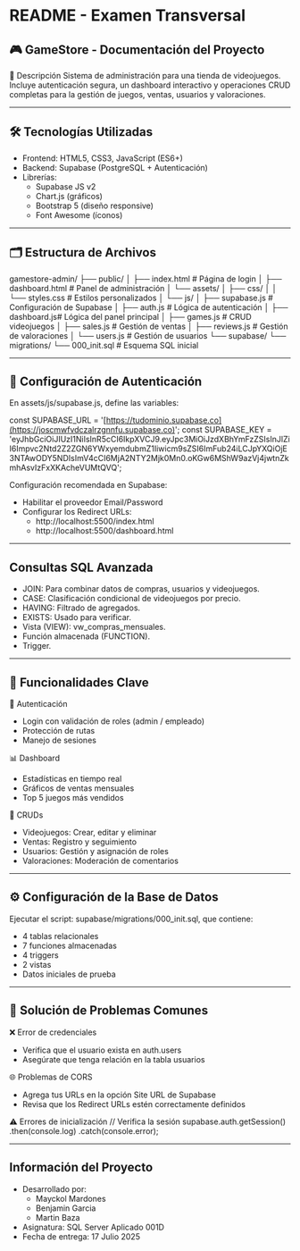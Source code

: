 # README - Examen Transversal

## 🎮 GameStore - Documentación del Proyecto

📌 Descripción
Sistema de administración para una tienda de videojuegos. Incluye autenticación segura, un dashboard interactivo y operaciones CRUD completas para la gestión de juegos, ventas, usuarios y valoraciones.

---

## 🛠 Tecnologías Utilizadas
- Frontend: HTML5, CSS3, JavaScript (ES6+)
- Backend: Supabase (PostgreSQL + Autenticación)
- Librerías:
  - Supabase JS v2
  - Chart.js (gráficos)
  - Bootstrap 5 (diseño responsive)
  - Font Awesome (íconos)

---

## 🗂 Estructura de Archivos
gamestore-admin/
├── public/
│   ├── index.html          # Página de login
│   ├── dashboard.html      # Panel de administración
│   └── assets/
│       ├── css/
│       │   └── styles.css  # Estilos personalizados
│       └── js/
│           ├── supabase.js # Configuración de Supabase
│           ├── auth.js     # Lógica de autenticación
│           ├── dashboard.js# Lógica del panel principal
│           ├── games.js    # CRUD videojuegos
│           ├── sales.js    # Gestión de ventas
│           ├── reviews.js  # Gestión de valoraciones
│           └── users.js    # Gestión de usuarios
└── supabase/
    └── migrations/
        └── 000_init.sql   # Esquema SQL inicial

---

## 🔐 Configuración de Autenticación
En assets/js/supabase.js, define las variables:

const SUPABASE_URL = '[https://tudominio.supabase.co](https://joscmwfvdczalrzgnnfu.supabase.co)';
const SUPABASE_KEY = 'eyJhbGciOiJIUzI1NiIsInR5cCI6IkpXVCJ9.eyJpc3MiOiJzdXBhYmFzZSIsInJlZiI6Impvc2Ntd2Z2ZGN6YWxyemdubmZ1Iiwicm9sZSI6ImFub24iLCJpYXQiOjE3NTAwODY5NDIsImV4cCI6MjA2NTY2Mjk0Mn0.oKGw6MShW9azVj4jwtnZkmhAsvIzFxXKAcheVUMtQVQ';

Configuración recomendada en Supabase:
- Habilitar el proveedor Email/Password
- Configurar los Redirect URLs:
  - http://localhost:5500/index.html
  - http://localhost:5500/dashboard.html

---

## Consultas SQL Avanzada
- JOIN: Para combinar datos de compras, usuarios y videojuegos.
- CASE: Clasificación condicional de videojuegos por precio.
- HAVING: Filtrado de agregados.
- EXISTS: Usado para verificar.
- Vista (VIEW): vw_compras_mensuales.
- Función almacenada (FUNCTION).
- Trigger.

---

## 🧩 Funcionalidades Clave

🔐 Autenticación
- Login con validación de roles (admin / empleado)
- Protección de rutas
- Manejo de sesiones

📊 Dashboard
- Estadísticas en tiempo real
- Gráficos de ventas mensuales
- Top 5 juegos más vendidos

🧮 CRUDs
- Videojuegos: Crear, editar y eliminar
- Ventas: Registro y seguimiento
- Usuarios: Gestión y asignación de roles
- Valoraciones: Moderación de comentarios

---

## ⚙️ Configuración de la Base de Datos
Ejecutar el script: supabase/migrations/000_init.sql, que contiene:
- 4 tablas relacionales
- 7 funciones almacenadas
- 4 triggers
- 2 vistas
- Datos iniciales de prueba

---

## 🐛 Solución de Problemas Comunes

❌ Error de credenciales
- Verifica que el usuario exista en auth.users
- Asegúrate que tenga relación en la tabla usuarios

🌐 Problemas de CORS
- Agrega tus URLs en la opción Site URL de Supabase
- Revisa que los Redirect URLs estén correctamente definidos

⚠️ Errores de inicialización
// Verifica la sesión
supabase.auth.getSession()
  .then(console.log)
  .catch(console.error);

---

## Información del Proyecto

- Desarrollado por:
  - Mayckol Mardones
  - Benjamin Garcia
  - Martin Baza
- Asignatura: SQL Server Aplicado 001D
- Fecha de entrega: 17 Julio 2025 
